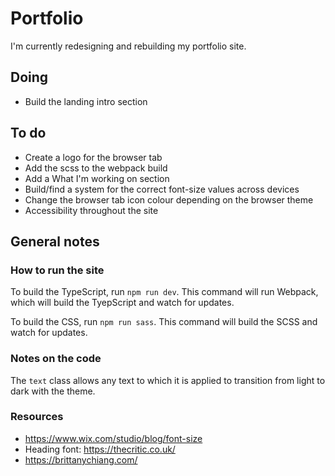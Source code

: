 # Portfolio

I'm currently redesigning and rebuilding my portfolio site.

## Doing

-   Build the landing intro section

## To do

-   Create a logo for the browser tab
-   Add the scss to the webpack build
-   Add a What I'm working on section
-   Build/find a system for the correct font-size values across devices
-   Change the browser tab icon colour depending on the browser theme
-   Accessibility throughout the site

## General notes

### How to run the site

To build the TypeScript, run `npm run dev`. This command will run Webpack, which will build the TyepScript and watch for updates.

To build the CSS, run `npm run sass`. This command will build the SCSS and watch for updates.

### Notes on the code

The `text` class allows any text to which it is applied to transition from light to dark with the theme.

### Resources

-   https://www.wix.com/studio/blog/font-size
-   Heading font: https://thecritic.co.uk/
-   https://brittanychiang.com/
